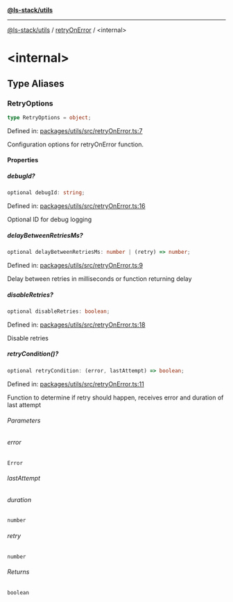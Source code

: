[**@ls-stack/utils**](../README.md)

***

[@ls-stack/utils](../modules.md) / [retryOnError](README.md) / \<internal\>

# \<internal\>

## Type Aliases

### RetryOptions

```ts
type RetryOptions = object;
```

Defined in: [packages/utils/src/retryOnError.ts:7](https://github.com/lucasols/utils/blob/main/packages/utils/src/retryOnError.ts#L7)

Configuration options for retryOnError function.

#### Properties

##### debugId?

```ts
optional debugId: string;
```

Defined in: [packages/utils/src/retryOnError.ts:16](https://github.com/lucasols/utils/blob/main/packages/utils/src/retryOnError.ts#L16)

Optional ID for debug logging

##### delayBetweenRetriesMs?

```ts
optional delayBetweenRetriesMs: number | (retry) => number;
```

Defined in: [packages/utils/src/retryOnError.ts:9](https://github.com/lucasols/utils/blob/main/packages/utils/src/retryOnError.ts#L9)

Delay between retries in milliseconds or function returning delay

##### disableRetries?

```ts
optional disableRetries: boolean;
```

Defined in: [packages/utils/src/retryOnError.ts:18](https://github.com/lucasols/utils/blob/main/packages/utils/src/retryOnError.ts#L18)

Disable retries

##### retryCondition()?

```ts
optional retryCondition: (error, lastAttempt) => boolean;
```

Defined in: [packages/utils/src/retryOnError.ts:11](https://github.com/lucasols/utils/blob/main/packages/utils/src/retryOnError.ts#L11)

Function to determine if retry should happen, receives error and duration of last attempt

###### Parameters

###### error

`Error`

###### lastAttempt

###### duration

`number`

###### retry

`number`

###### Returns

`boolean`

